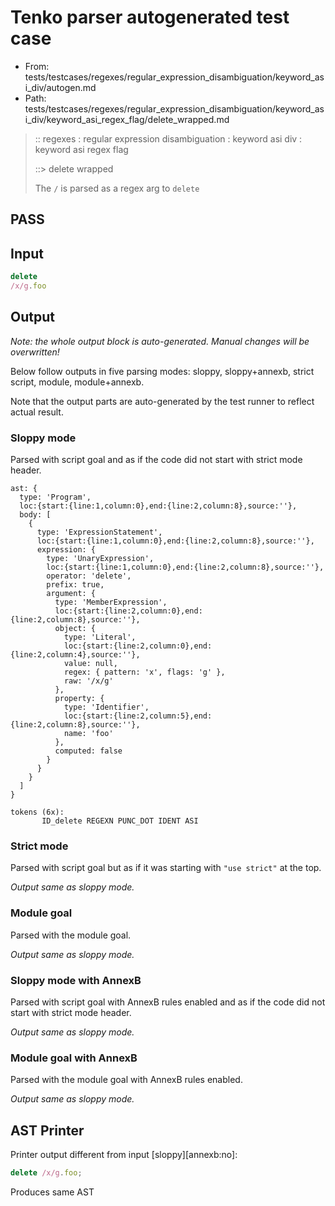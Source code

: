 # Tenko parser autogenerated test case

- From: tests/testcases/regexes/regular_expression_disambiguation/keyword_asi_div/autogen.md
- Path: tests/testcases/regexes/regular_expression_disambiguation/keyword_asi_div/keyword_asi_regex_flag/delete_wrapped.md

> :: regexes : regular expression disambiguation : keyword asi div : keyword asi regex flag
>
> ::> delete wrapped
>
> The `/` is parsed as a regex arg to `delete`

## PASS

## Input

`````js
delete
/x/g.foo
`````

## Output

_Note: the whole output block is auto-generated. Manual changes will be overwritten!_

Below follow outputs in five parsing modes: sloppy, sloppy+annexb, strict script, module, module+annexb.

Note that the output parts are auto-generated by the test runner to reflect actual result.

### Sloppy mode

Parsed with script goal and as if the code did not start with strict mode header.

`````
ast: {
  type: 'Program',
  loc:{start:{line:1,column:0},end:{line:2,column:8},source:''},
  body: [
    {
      type: 'ExpressionStatement',
      loc:{start:{line:1,column:0},end:{line:2,column:8},source:''},
      expression: {
        type: 'UnaryExpression',
        loc:{start:{line:1,column:0},end:{line:2,column:8},source:''},
        operator: 'delete',
        prefix: true,
        argument: {
          type: 'MemberExpression',
          loc:{start:{line:2,column:0},end:{line:2,column:8},source:''},
          object: {
            type: 'Literal',
            loc:{start:{line:2,column:0},end:{line:2,column:4},source:''},
            value: null,
            regex: { pattern: 'x', flags: 'g' },
            raw: '/x/g'
          },
          property: {
            type: 'Identifier',
            loc:{start:{line:2,column:5},end:{line:2,column:8},source:''},
            name: 'foo'
          },
          computed: false
        }
      }
    }
  ]
}

tokens (6x):
       ID_delete REGEXN PUNC_DOT IDENT ASI
`````

### Strict mode

Parsed with script goal but as if it was starting with `"use strict"` at the top.

_Output same as sloppy mode._

### Module goal

Parsed with the module goal.

_Output same as sloppy mode._

### Sloppy mode with AnnexB

Parsed with script goal with AnnexB rules enabled and as if the code did not start with strict mode header.

_Output same as sloppy mode._

### Module goal with AnnexB

Parsed with the module goal with AnnexB rules enabled.

_Output same as sloppy mode._

## AST Printer

Printer output different from input [sloppy][annexb:no]:

````js
delete /x/g.foo;
````

Produces same AST

